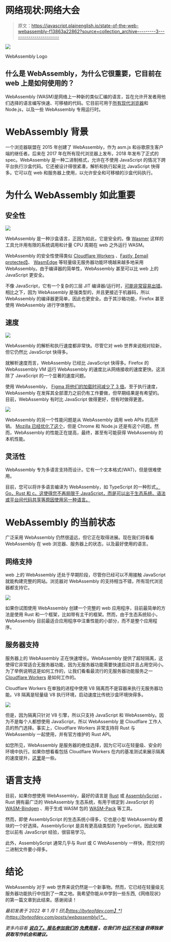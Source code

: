 # 网络现状:网络大会

> 原文：<https://javascript.plainenglish.io/state-of-the-web-webassembly-f13863a22862?source=collection_archive---------3----------------------->

![](img/0012db075408bba38796270c903f41a2.png)

WebAssembly Logo

## 什么是 WebAssembly，为什么它很重要，它目前在 web 上是如何使用的？

WebAssembly (WASM)是网络上一种新的类似汇编的语言，旨在允许开发者用他们选择的语言编写快速、可移植的代码。它目前可用于[所有现代浏览器](https://caniuse.com/wasm)和 Node.js，以及一些 WebAssembly 专用运行时。

# WebAssembly 背景

一个浏览器联盟在 2015 年创建了 WebAssembly，作为 asm.js 和谷歌原生客户端的继任者。后来在 2017 年在所有现代浏览器上发布，2018 年发布了正式的 spec。WebAssembly 是一种二进制格式，允许在不使用 JavaScript 的情况下跨平台执行沙盒代码。它还被设计得很紧凑，解析和执行起来比 JavaScript 快得多。它可以在 web 和服务器上使用，以允许安全和可移植的沙盒代码执行。

# 为什么 WebAssembly 如此重要

## 安全性

![](img/8ba8d57c5b0456ead13e78a949c77583.png)

WebAssembly 是一种沙盒语言，正因为如此，它是安全的。像 [Wasmer](https://wasmer.io) 这样的工具允许用有限的系统调用和计量 CPU 周期在 web 之外运行 WASM。

WebAssembly 的安全性使得类似 [Cloudflare Workers](https://workers.cloudflare.com) 、[Fastly【email protected】](https://www.fastly.com/products/edge-compute/serverless)、 [WasmEdge](https://wasmedge.org/) 等轻量级无服务器功能环境越来越多地采用 WebAssembly。由于编译器的简单性，WebAssembly 甚至可以比 web 上的 JavaScript 更安全。

不像 JavaScript，它有一个复杂的三层 JIT 编译器/运行时，[可能非常容易出错](https://microsoftedge.github.io/edgevr/posts/Super-Duper-Secure-Mode/)。相比之下，因为 WebAssembly 是强类型的，并且更接近于机器码，所以 WebAssembly 的编译器更简单，因此也更安全。由于其沙箱功能，Firefox 甚至使用 WebAssembly 进行字体整形。

## 速度

![](img/a15b2a8222af296510688d75fb1a0d33.png)

WebAssembly 的解析和执行速度都非常快。尽管它对 web 世界来说相对较新，但它仍然比 JavaScript 快得多。

就解析速度而言，WebAssembly 已经比 JavaScript 快得多。Firefox 的 WebAsssembly VM 运行 WebAssembly 的速度比从网络接收的速度更快。这消除了 JavaScript 的一个显著的速度问题。

使用 WebAssembly， [Figma 将他们的加载时间减少了 3 倍](https://medium.com/figma-design/webassembly-cut-figmas-load-time-by-3x-76f3f2395164)。至于执行速度，WebAssembly 在发挥其全部潜力之前仍有工作要做，但早期结果是有希望的。目前，WebAssembly 有时比 JavaScript 做得更好，但有时做得更差。

![](img/cb0782af9ddf910ded22e0ebee7d5205.png)

WebAssembly 的另一个性能问题是从 WebAssembly 调用 web APIs 的高开销。 [Mozilla 已经优化了这个](https://hacks.mozilla.org/2018/10/calls-between-javascript-and-webassembly-are-finally-fast-%f0%9f%8e%89/)，但是 Chrome 和 Node.js 还是有这个问题。然而，WebAssembly 的性能正在提高，最终，甚至有可能获得 WebAssembly 的本机性能。

## 灵活性

WebAssembly 专为多语言支持而设计。它有一个文本格式(WAT)，但是很难使用。

目前，您可以将许多语言编译为 WebAssembly，如 TypeScript 的一种形式[，Go，Rust 和 c。这使得您不再局限于 JavaScript，而是可以出于生态系统、语法或平台间代码共享等原因使用另一种语言。](https://www.assemblyscript.org/)

# WebAssembly 的当前状态

广泛采用 WebAssembly 仍然很遥远，但它正在取得进展。现在我们将看看 WebAssembly 在 web 浏览器、服务器上的状态，以及最好使用的语言。

## 网络支持

web 上的 WebAssembly 还处于早期阶段，尽管你已经可以不用接触 JavaScript 就能构建完整的网站。浏览器对 WebAssembly 的支持相当不错，所有现代浏览器都支持它。

![](img/9c286aba0e3566bca7e9dfd3555cea79.png)

如果你试图使用 WebAssembly 创建一个完整的 web 应用程序，目前最简单的方法是使用 Rust 和一个框架，比如带有主干的框架。然而，由于生态系统较小，WebAssembly 目前最适合应用程序中注重性能的小部分，而不是整个应用程序。

## 服务器支持

服务器上的 WebAssembly 正在快速增长。WebAssembly 提供了超轻隔离，这使得它非常适合无服务器功能，因为无服务器功能需要快速启动并且占用空间小。为了举例说明这是如何工作的，让我们看看最流行的无服务器功能服务之一 [Cloudflare Workers](https://workers.cloudflare.com/) 是如何工作的。

Cloudflare Workers 在单独的进程中使用 V8 隔离而不是容器来执行无服务器功能。V8 隔离是轻量级 V8 执行环境，启动速度比传统沙盒环境快得多。

![](img/60b1b247d1e87bd69ce4c69826b2ca48.png)

但是，因为隔离只针对 V8 引擎，所以只支持 JavaScript 和 WebAssembly。因为不是每个人都想使用 JavaScript，所以 WebAssembly 是 Cloudflare 工作人员的热门选择。事实上，Cloudflare Workers 非常支持将 Rust 与 WebAssembly 一起使用，并有官方维护的 Rust API。

如您所见，WebAssembly 是服务器的绝佳选择，因为它可以在轻量级、安全的环境中执行。如果你想看看包括 Cloudflare Workers 在内的基准测试来展示隔离的速度提升，[这里](https://blog.cloudflare.com/serverless-performance-comparison-workers-lambda/)是一些。

# 语言支持

目前，如果你想使用 WebAssembly，最好的语言是 [Rust](https://www.rust-lang.org/) 或 [AssemblyScript](https://www.assemblyscript.org/) 。Rust 拥有最广泛的 WebAssembly 生态系统，有用于绑定到 JavaScript 的 [WASM-Bindgen](https://rustwasm.github.io/docs/wasm-bindgen/) 、用于生成 WASM 包的 [WASM-Pack](https://github.com/rustwasm/wasm-pack) 等工具。

然而，即使 AssemblyScript 的生态系统小得多，它也是小型 WebAssembly 模块的一个好选择。AssemblyScript 是具有更高级类型的 TypeScript，因此如果您以前有 JavaScript 经验，很容易学习。

此外，AssemblyScript 通常几乎与 Rust 或 C WebAssembly 一样快，而交付的二进制文件要小得多。

# 结论

WebAssembly 对于 web 世界来说仍然是一个新事物。然而，它已经在轻量级无服务器功能执行中找到了一席之地。我希望你能从中学到一些东西,《网络现状》的第一篇文章到此结束。感谢阅读！

*最初发表于 2022 年 1 月 1 日*[*【https://byteofdev.com】*](https://byteofdev.com/posts/webassembly/)*。*

*更多内容看* [***说白了。报名参加我们的***](http://plainenglish.io/) **[***免费周报***](http://newsletter.plainenglish.io/) *。在我们的* [***社区不和谐***](https://discord.gg/GtDtUAvyhW) *获得独家获取写作机会和建议。***